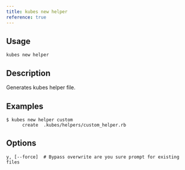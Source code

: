 ```yaml
---
title: kubes new helper
reference: true
---
```


## Usage

    kubes new helper

## Description

Generates kubes helper file.

## Examples

    $ kubes new helper custom
          create  .kubes/helpers/custom_helper.rb


## Options

```
y, [--force]  # Bypass overwrite are you sure prompt for existing files
```

